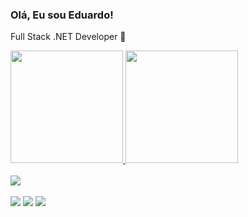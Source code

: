 ### Olá, Eu sou Eduardo!
Full Stack .NET Developer 🚀

<div>
  <a href="https://github.com/eduardoaalmeidaa">
  <img height="180em" src="https://github-readme-stats.vercel.app/api?username=eduardoaalmeidaa&show_icons=true&theme=dark&include_all_commits=true&count_private=true"/>
  <img height="180em" src="https://github-readme-stats.vercel.app/api/top-langs/?username=eduardoaalmeidaa&layout=compact&langs_count=7&theme=dark"/>
</div>
<div><br>
 <a href="https://skillicons.dev">
    <img src="https://skillicons.dev/icons?i=dotnet,angular,cs,html,css,js,ts,git,aws,mysql" />
  </a>
</div>
  <br>
<div>
  <a href="https://www.linkedin.com/in/eduardoaalmeidaa" target="_blank"><img src="https://img.shields.io/badge/LinkedIn-0077B5?style=for-the-badge&logo=linkedin&logoColor=white"></a>
  <a href = "https://mail.google.com/mail/u/0/#inbox?compose=CllgCJvmZgDSdMDvgjRZHSXVjsZCndlFCwgBRmRVFntScbnHgWhFDwnnSVBpQWtbvdJLsBfMSQq"><img src="https://img.shields.io/badge/-Gmail-%23333?style=for-the-badge&logo=gmail&logoColor=white" target="_blank"></a>
  <a href="https://www.instagram.com/deveduardoaalmeidaa" target="_blank"><img src="https://img.shields.io/badge/Instagram-E4405F?style=for-the-badge&logo=instagram&logoColor=white"></a>
</div>
  
